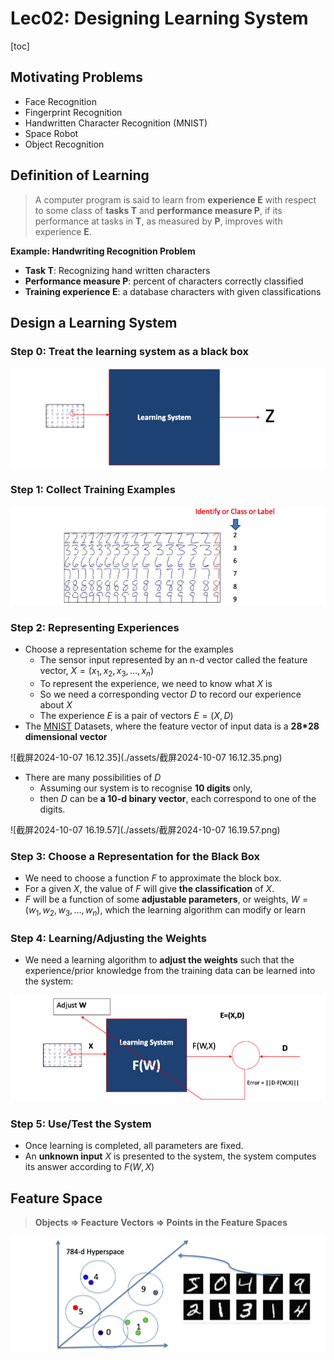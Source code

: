 # Lec02: Designing Learning System

[toc]

## Motivating Problems

- Face Recognition
- Fingerprint Recognition 
- Handwritten Character Recognition (MNIST)
- Space Robot
- Object Recognition 

## Definition of Learning

> A computer program is said to learn from **experience E** with respect to some class of **tasks T** and **performance measure P**, if its performance at tasks in **T**, as measured by **P**, improves with experience **E**.

**Example: Handwriting Recognition Problem**

- **Task T**: Recognizing hand written characters
- **Performance measure P**: percent of characters correctly classified
- **Training experience E**: a database characters with given classifications

## Design a Learning System

### Step 0: Treat the learning system as a black box

<img src="./assets/截屏2024-10-07 16.10.18.png" alt="截屏2024-10-07 16.10.18" style="zoom: 67%;" />

### Step 1: Collect Training Examples 

<img src="./assets/截屏2024-10-07 16.10.40.png" alt="截屏2024-10-07 16.10.40" style="zoom:67%;" />

### Step 2: Representing Experiences

- Choose a representation scheme for the examples
    - The sensor input represented by an n-d vector called the feature vector, $X = (x_1, x_2, x_3, \dots, x_n)$
    - To represent the experience, we need to know what $X$ is
    - So we need a corresponding vector $D$ to record our experience about $X$
    - The experience $E$ is a pair of vectors $E = (X,D)$ 
- The [MNIST](http://yann.lecun.com/exdb/mnist/) Datasets, where the feature vector of input data is a **28*28 dimensional vector**

![截屏2024-10-07 16.12.35](./assets/截屏2024-10-07 16.12.35.png)

- There are many possibilities of $D$
    - Assuming our system is to recognise **10 digits** only, 
    - then $D$ can be **a 10-d binary vector**, each correspond to one of the digits.

![截屏2024-10-07 16.19.57](./assets/截屏2024-10-07 16.19.57.png)

### Step 3: Choose a Representation for the Black Box

- We need to choose a function $F$ to approximate the block box. 
- For a given $X$, the value of $F$ will give **the classification** of $X$. 
- $F$ will be a function of some **adjustable parameters**, or weights, $W = (w_1, w_2, w_3,\dots, w_n)$, which the learning algorithm can modify or learn

### Step 4: Learning/Adjusting the Weights

- We need a learning algorithm to **adjust the weights** such that the experience/prior knowledge from the training data can be learned into the system:

<img src="./assets/截屏2024-10-07 16.24.23.png" alt="截屏2024-10-07 16.24.23" style="zoom:67%;" />

### Step 5: Use/Test the System

- Once learning is completed, all parameters are fixed.
- An **unknown input** $X$ is presented to the system, the system computes its answer according to $F(W,X)$

## Feature Space

> **Objects => Feacture Vectors => Points in the Feature Spaces**

<img src="./assets/截屏2024-10-07 16.26.26.png" alt="截屏2024-10-07 16.26.26" style="zoom:67%;" />

